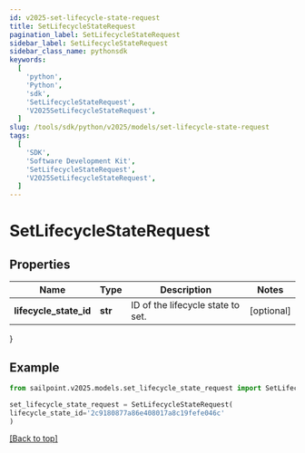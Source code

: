 ```yaml
---
id: v2025-set-lifecycle-state-request
title: SetLifecycleStateRequest
pagination_label: SetLifecycleStateRequest
sidebar_label: SetLifecycleStateRequest
sidebar_class_name: pythonsdk
keywords:
  [
    'python',
    'Python',
    'sdk',
    'SetLifecycleStateRequest',
    'V2025SetLifecycleStateRequest',
  ]
slug: /tools/sdk/python/v2025/models/set-lifecycle-state-request
tags:
  [
    'SDK',
    'Software Development Kit',
    'SetLifecycleStateRequest',
    'V2025SetLifecycleStateRequest',
  ]
---
```


# SetLifecycleStateRequest

## Properties

| Name | Type | Description | Notes |
| --- | --- | --- | --- |
| **lifecycle_state_id** | **str** | ID of the lifecycle state to set. | [optional] |

}

## Example

```python
from sailpoint.v2025.models.set_lifecycle_state_request import SetLifecycleStateRequest

set_lifecycle_state_request = SetLifecycleStateRequest(
lifecycle_state_id='2c9180877a86e408017a8c19fefe046c'
)

```

[[Back to top]](#)
